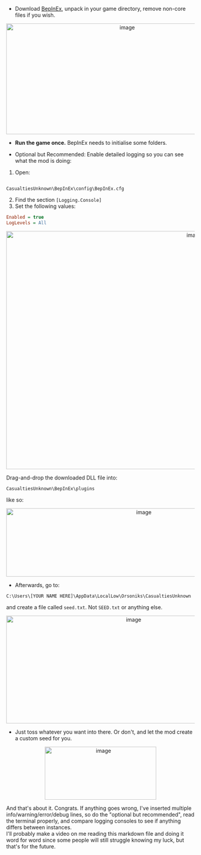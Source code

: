 * Download [BepInEx](https://github.com/BepInEx/BepInEx/releases/tag/v5.4.23.4), unpack in your game directory, remove non-core files if you wish. <br>
<p align="center"><img width="631" height="295" alt="image" src="https://github.com/user-attachments/assets/cdf910ef-0384-49bf-bd2c-3343fad210a7" /></p>

* **Run the game once.** BepInEx needs to initialise some folders.

* Optional but Recommended: Enable detailed logging so you can see what the mod is doing:

1. Open:
```

CasualtiesUnknown\BepInEx\config\BepInEx.cfg

````
2. Find the section `[Logging.Console]`
3. Set the following values:
```ini
Enabled = true
LogLevels = All
````

<p align="center"><img width="989" height="634" alt="image" src="https://github.com/user-attachments/assets/c0301c68-6c64-4101-bd53-fbebe1dfd7bf" /></p>

Drag-and-drop the downloaded DLL file into:

```
CasualtiesUnknown\BepInEx\plugins
```

like so: <br>

<p align="center"><img width="720" height="182" alt="image" src="https://github.com/user-attachments/assets/b2adc010-92ee-4ec5-bca2-7e8b3d5b4bb3" /></p>

* Afterwards, go to:

```
C:\Users\[YOUR NAME HERE]\AppData\LocalLow\Orsoniks\CasualtiesUnknown
```

and create a file called `seed.txt`. Not `SEED.txt` or anything else. <br>

<p align="center"><img width="665" height="287" alt="image" src="https://github.com/user-attachments/assets/69b0e683-c383-437e-9d02-1112b816f617" /></p>

* Just toss whatever you want into there. Or don't, and let the mod create a custom seed for you. <br>

<p align="center"><img width="298" height="141" alt="image" src="https://github.com/user-attachments/assets/52ec4a50-c1e0-41d5-809a-1a19748f7738" /></p>

And that's about it. Congrats. If anything goes wrong, I've inserted multiple info/warning/error/debug lines, so do the "optional but recommended", read the terminal properly, and compare logging consoles to see if anything differs between instances.<br>
I'll probably make a video on me reading this markdown file and doing it word for word since some people will still struggle knowing my luck, but that's for the future.
